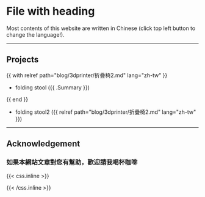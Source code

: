 
# File with heading

Most contents of this website are written in Chinese (click top left  button to change the language!).

---

## Projects

{{ with relref path="blog/3dprinter/折疊椅2.md" lang="zh-tw" }}

- folding stool ({{ .Summary }})

{{ end }}
- folding stool2 ({{ relref path="blog/3dprinter/折疊椅2.md" lang="zh-tw" }})

---

## Acknowledgement

### 如果本網站文章對您有幫助，歡迎請我喝杯咖啡

{{< css.inline >}}
<style>
.canon { background: white; width: 100%; height: auto; }
</style>
{{< /css.inline >}}
